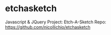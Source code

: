 # etchasketch
Javascript & JQuery Project: Etch-A-Sketch
Repo: https://github.com/nicollichio/etchasketch